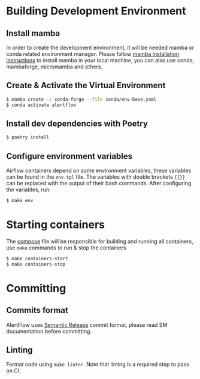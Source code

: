 # Building Development Environment

## Install mamba
In order to create the development environment, it will be needed mamba or conda related environment manager. Please follow [mamba installation instructions](https://mamba.readthedocs.io/en/latest/installation.html) to
install mamba in your local machine, you can also use conda, mambaforge, micromamba and
others.

## Create & Activate the Virtual Environment
``` bash
$ mamba create -c conda-forge --file conda/env-base.yaml
$ conda activate alertflow
```

## Install dev dependencies with Poetry
``` bash
$ poetry install
```

## Configure environment variables
Airflow containers depend on some environment variables, these variables can be
found in the `env.tpl` file. The variables with double brackets `{{}}` can be replaced with the output of their bash commands. After configuring the variables, run:
``` bash
$ make env
```

# Starting containers
The [compose](docker/compose.yaml) file will be responsible for building and running all containers, use `make` commands to run & stop the containers
``` bash
$ make containers-start
$ make containers-stop
```

# Committing

## Commits format
AlertFlow uses [Semantic Release](https://github.com/semantic-release/semantic-release) commit format, please read SM documentation before committing.

## Linting
Format code using `make linter`. Note that linting is a required step to pass on CI.
